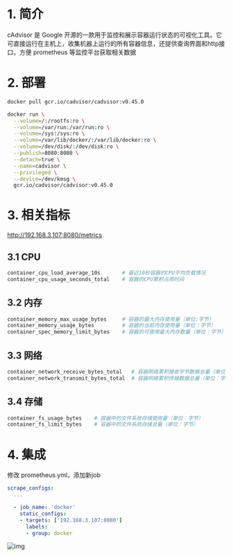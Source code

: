 # 1. 简介

cAdvisor 是 Google 开源的一款用于监控和展示容器运行状态的可视化工具。它可直接运行在主机上，收集机器上运行的所有容器信息，还提供查询界面和http接口，方便 prometheus 等监控平台获取相关数据



# 2. 部署

```bash
docker pull gcr.io/cadvisor/cadvisor:v0.45.0

docker run \
  --volume=/:/rootfs:ro \
  --volume=/var/run:/var/run:ro \
  --volume=/sys:/sys:ro \
  --volume=/var/lib/docker/:/var/lib/docker:ro \
  --volume=/dev/disk/:/dev/disk:ro \
  --publish=8080:8080 \
  --detach=true \
  --name=cadvisor \
  --privileged \
  --device=/dev/kmsg \
  gcr.io/cadvisor/cadvisor:v0.45.0
```



# 3. 相关指标

http://192.168.3.107:8080/metrics



## 3.1 CPU

```bash
container_cpu_load_average_10s       # 最近10秒容器的CPU平均负载情况
container_cpu_usage_seconds_total    # 容器的CPU累积占用时间
```



## 3.2 内存

```bash
container_memory_max_usage_bytes     # 容器的最大内存使用量（单位:字节）
container_memory_usage_bytes         # 容器的当前内存使用量（单位：字节）
container_spec_memory_limit_bytes    # 容器的可使用最大内存数量（单位：字节）
```



## 3.3 网络

```bash
container_network_receive_bytes_total   # 容器网络累积接收字节数据总量（单位：字节）
container_network_transmit_bytes_total  # 容器网络累积传输数据总量（单位：字节）
```



## 3.4 存储

```bash
container_fs_usage_bytes    # 容器中的文件系统存储使用量（单位：字节）
container_fs_limit_bytes    # 容器中的文件系统存储总量（单位：字节）
```



# 4. 集成

修改 prometheus.yml，添加新job

```yaml
scrape_configs:
  ...

  - job_name: 'docker'
    static_configs:
    - targets: ['192.168.3.107:8080']
      labels:
      - group: docker
```

![img](https://cdn.jsdelivr.net/gh/elihe2011/bedgraph@master/prometheus/prometheus-targets-new.png)





